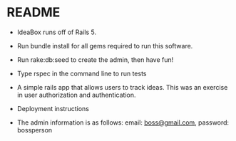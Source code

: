 # README
* IdeaBox runs off of Rails 5.

* Run bundle install for all gems required to run this software.

* Run rake:db:seed to create the admin, then have fun!

* Type rspec in the command line to run tests

* A simple rails app that allows users to track ideas. This was an exercise in user authorization and authentication.

* Deployment instructions

* The admin information is as follows: email: boss@gmail.com, password: bossperson
